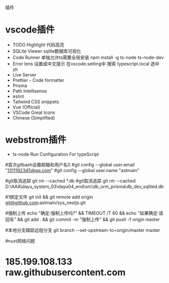 插件



# vscode插件
- TODO Highlight           代码高亮
- SQLite Viewer            sqlite数据库可视化
- Code Runner              单独允许ts需要全局安装    npm install -g ts-node ts-node-dev
- Error lens               设置成中文提示  在vscode.setting中 搜索  typescript.local  选中zh
- Live Server
- Prettier - Code formatter
- Prisma
- Path Intellisense 
- eslint
- Tailwind CSS snippets
- Vue (Official)
- VSCode Great Icons   
- Chinese (Simplified)





# webstrom插件
- ts-node         Run Configuration For typeScript


#首次gitbash设置邮箱和用户名0
#git config --global user.email "1311192345@qq.com"
#git config --global user.name "astmain"

#git取消追踪          git rm --cached *.db
#git取消追踪          git rm --cached D:\AAA\dayu_system_03\dayu04_end\src\db_orm_prisma\db_dev_sqlited.db

#1绑定文件            git init && git remote add origin  git@github.com:astmain/sys_nestjs.git

#强制上传             echo "确定:强制上传吗?" && TIMEOUT /T 60 && echo "如果确定:请回车" && git add . && git commit -m "强制上传" && git push -f origin  master

#本地分支跟踪远程分支  git branch --set-upstream-to=origin/master master

#nuxt网络问题
#  185.199.108.133 raw.githubusercontent.com
